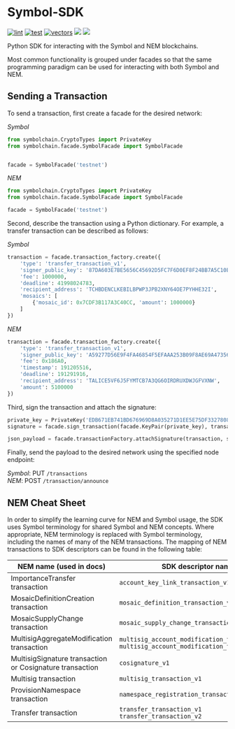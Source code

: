 # Symbol-SDK

[![lint][sdk-python-lint]][sdk-python-job] [![test][sdk-python-test]][sdk-python-job] [![vectors][sdk-python-vectors]][sdk-python-job] [![][sdk-python-cov]][sdk-python-cov-link] [![][sdk-python-package]][sdk-python-package-link]

[sdk-python-job]: https://jenkins.symboldev.com/blue/organizations/jenkins/Symbol%2Fgenerated%2Fsymbol%2Fpython/activity?branch=dev
[sdk-python-lint]: https://jenkins.symboldev.com/buildStatus/icon?job=Symbol%2Fgenerated%2Fsymbol%2Fpython%2Fdev%2F&config=sdk-python-lint
[sdk-python-build]: https://jenkins.symboldev.com/buildStatus/icon?job=Symbol%2Fgenerated%2Fsymbol%2Fpython%2Fdev%2F&config=sdk-python-build
[sdk-python-test]: https://jenkins.symboldev.com/buildStatus/icon?job=Symbol%2Fgenerated%2Fsymbol%2Fpython%2Fdev%2F&config=sdk-python-test
[sdk-python-examples]: https://jenkins.symboldev.com/buildStatus/icon?job=Symbol%2Fgenerated%2Fsymbol%2Fpython%2Fdev%2F&config=sdk-python-examples
[sdk-python-vectors]: https://jenkins.symboldev.com/buildStatus/icon?job=Symbol%2Fgenerated%2Fsymbol%2Fpython%2Fdev%2F&config=sdk-python-vectors
[sdk-python-cov]: https://codecov.io/gh/symbol/symbol/branch/dev/graph/badge.svg?token=SSYYBMK0M7&flag=sdk-python
[sdk-python-cov-link]: https://codecov.io/gh/symbol/symbol/tree/dev/sdk/python
[sdk-python-package]: https://img.shields.io/pypi/v/symbol-sdk-python
[sdk-python-package-link]: https://pypi.org/project/symbol-sdk-python

Python SDK for interacting with the Symbol and NEM blockchains.

Most common functionality is grouped under facades so that the same programming paradigm can be used for interacting with both Symbol and NEM.

## Sending a Transaction

To send a transaction, first create a facade for the desired network:

_Symbol_
```python
from symbolchain.CryptoTypes import PrivateKey
from symbolchain.facade.SymbolFacade import SymbolFacade


facade = SymbolFacade('testnet')
```

_NEM_
```python
from symbolchain.CryptoTypes import PrivateKey
from symbolchain.facade.SymbolFacade import SymbolFacade

facade = SymbolFacade('testnet')
````

Second, describe the transaction using a Python dictionary. For example, a transfer transaction can be described as follows:

_Symbol_
```python
transaction = facade.transaction_factory.create({
	'type': 'transfer_transaction_v1',
	'signer_public_key': '87DA603E7BE5656C45692D5FC7F6D0EF8F24BB7A5C10ED5FDA8C5CFBC49FCBC8',
	'fee': 1000000,
	'deadline': 41998024783,
	'recipient_address': 'TCHBDENCLKEBILBPWP3JPB2XNY64OE7PYHHE32I',
	'mosaics': [
		{'mosaic_id': 0x7CDF3B117A3C40CC, 'amount': 1000000}
	]
})
```

_NEM_
```python
transaction = facade.transaction_factory.create({
	'type': 'transfer_transaction_v1',
	'signer_public_key': 'A59277D56E9F4FA46854F5EFAAA253B09F8AE69A473565E01FD9E6A738E4AB74',
	'fee': 0x186A0,
	'timestamp': 191205516,
	'deadline': 191291916,
	'recipient_address': 'TALICE5VF6J5FYMTCB7A3QG6OIRDRUXDWJGFVXNW',
	'amount': 5100000
})
````

Third, sign the transaction and attach the signature:


```python
private_key = PrivateKey('EDB671EB741BD676969D8A035271D1EE5E75DF33278083D877F23615EB839FEC')
signature = facade.sign_transaction(facade.KeyPair(private_key), transaction)

json_payload = facade.transactionFactory.attachSignature(transaction, signature)
```

Finally, send the payload to the desired network using the specified node endpoint:

_Symbol_: PUT `/transactions`
<br>
_NEM_: POST `/transaction/announce`


## NEM Cheat Sheet

In order to simplify the learning curve for NEM and Symbol usage, the SDK uses Symbol terminology for shared Symbol and NEM concepts.
Where appropriate, NEM terminology is replaced with Symbol terminology, including the names of many of the NEM transactions.
The mapping of NEM transactions to SDK descriptors can be found in the following table:

| NEM name (used in docs) | SDK descriptor name|
|--- |--- |
| ImportanceTransfer transaction | `account_key_link_transaction_v1` |
| MosaicDefinitionCreation transaction | `mosaic_definition_transaction_v1` |
| MosaicSupplyChange transaction | `mosaic_supply_change_transaction_v1` |
| MultisigAggregateModification transaction | `multisig_account_modification_transaction_v1`<br>`multisig_account_modification_transaction_v2` |
| MultisigSignature transaction or Cosignature transaction | `cosignature_v1` |
| Multisig transaction | `multisig_transaction_v1` |
| ProvisionNamespace transaction | `namespace_registration_transaction_v1` |
| Transfer transaction | `transfer_transaction_v1`<br>`transfer_transaction_v2` |
